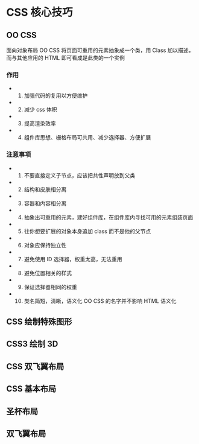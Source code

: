 # CSS 核心技巧

## OO CSS

面向对象布局
OO CSS 将页面可重用的元素抽象成一个类，用 Class 加以描述，而与其他应用的 HTML 即可看成是此类的一个实例

### 作用

- 1. 加强代码的复用以方便维护
- 2. 减少 css 体积
- 3. 提高渲染效率
- 4. 组件库思想、栅格布局可共用、减少选择器、方便扩展

### 注意事项

- 1. 不要直接定义子节点，应该把共性声明放到父类
- 2. 结构和皮肤相分离
- 3. 容器和内容相分离
- 4. 抽象出可重用的元素，建好组件库，在组件库内寻找可用的元素组装页面
- 5. 往你想要扩展的对象本身追加 class 而不是他的父节点
- 6. 对象应保持独立性
- 7. 避免使用 ID 选择器，权重太高，无法重用
- 8. 避免位置相关的样式
- 9. 保证选择器相同的权重
- 10. 类名简短，清晰，语义化 OO CSS 的名字并不影响 HTML 语义化

## CSS 绘制特殊图形

## CSS3 绘制 3D

## CSS 双飞翼布局

## CSS 基本布局

## 圣杯布局

## 双飞翼布局
